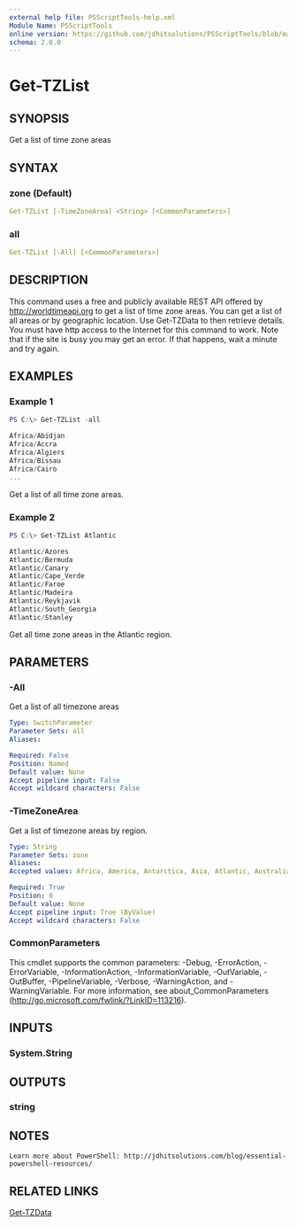 ```yaml
---
external help file: PSScriptTools-help.xml
Module Name: PSScriptTools
online version: https://github.com/jdhitsolutions/PSScriptTools/blob/master/docs/Get-TZList.md
schema: 2.0.0
---
```


# Get-TZList

## SYNOPSIS

Get a list of time zone areas

## SYNTAX

### zone (Default)

```yaml
Get-TZList [-TimeZoneArea] <String> [<CommonParameters>]
```

### all

```yaml
Get-TZList [-All] [<CommonParameters>]
```

## DESCRIPTION

This command uses a free and publicly available REST API offered by http://worldtimeapi.org to get a list of time zone areas. You can get a list of all areas or by geographic location. Use Get-TZData to then retrieve details. You must have http access to the Internet for this command to work. Note that if the site is busy you may get an error. If that happens, wait a minute and try again.

## EXAMPLES

### Example 1

```powershell
PS C:\> Get-TZList -all

Africa/Abidjan
Africa/Accra
Africa/Algiers
Africa/Bissau
Africa/Cairo
...
```

Get a list of all time zone areas.

### Example 2

```powershell
PS C:\> Get-TZList Atlantic

Atlantic/Azores
Atlantic/Bermuda
Atlantic/Canary
Atlantic/Cape_Verde
Atlantic/Faroe
Atlantic/Madeira
Atlantic/Reykjavik
Atlantic/South_Georgia
Atlantic/Stanley
```

Get all time zone areas in the Atlantic region.

## PARAMETERS

### -All

Get a list of all timezone areas

```yaml
Type: SwitchParameter
Parameter Sets: all
Aliases:

Required: False
Position: Named
Default value: None
Accept pipeline input: False
Accept wildcard characters: False
```

### -TimeZoneArea

Get a list of timezone areas by region.

```yaml
Type: String
Parameter Sets: zone
Aliases:
Accepted values: Africa, America, Antarctica, Asia, Atlantic, Australia, Europe, Indian, Pacific

Required: True
Position: 0
Default value: None
Accept pipeline input: True (ByValue)
Accept wildcard characters: False
```

### CommonParameters

This cmdlet supports the common parameters: -Debug, -ErrorAction, -ErrorVariable, -InformationAction, -InformationVariable, -OutVariable, -OutBuffer, -PipelineVariable, -Verbose, -WarningAction, and -WarningVariable.
For more information, see about_CommonParameters (http://go.microsoft.com/fwlink/?LinkID=113216).

## INPUTS

### System.String

## OUTPUTS

### string

## NOTES

    Learn more about PowerShell: http://jdhitsolutions.com/blog/essential-powershell-resources/

## RELATED LINKS

[Get-TZData](Get-TZData.md)
